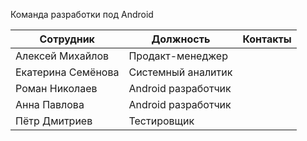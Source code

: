 Команда разработки под Android

| Сотрудник  | Должность | Контакты |
| ------------- | ------------- | ------------- |
| Алексей Михайлов  | Продакт-менеджер      |  |
| Екатерина Семёнова  | Системный аналитик    |  |
| Роман Николаев  | Android разработчик      |  |
| Анна Павлова  | Android разработчик       |  |
| Пётр Дмитриев  | Тестировщик           |  |
